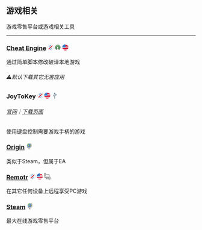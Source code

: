 ## 游戏相关

游戏零售平台或游戏相关工具

---

### [Cheat Engine](http://www.cheatengine.org/) ![](/assets/图片2.png) ![](/assets/open-source-icon.png) ![](/assets/united-states.png)

通过简单脚本修改破译本地游戏

###### ⚠️默认下载其它无害应用

### JoyToKey ![](/assets/图片2.png) ![](/assets/united-states.png) ![](/assets/usb.png)

###### [官网](http://joytokey.net/en/)｜[下载页面](http://joytokey.net/en/download)

使用键盘控制需要游戏手柄的游戏

### [Origin](https://www.origin.com/en-in/store/) ![](/assets/earth-globe.png)

类似于Steam，但属于EA

### [Remotr](http://remotrapp.com/) ![](/assets/图片2.png) ![](/assets/united-states.png) ![](/assets/multi_platform.png)

在其它任何设备上远程享受PC游戏

### [Steam](http://store.steampowered.com/) ![](/assets/earth-globe.png)

最大在线游戏零售平台


